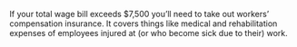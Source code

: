 If your total wage bill exceeds $7,500 you’ll need to take out workers’ compensation insurance. It covers things like medical and rehabilitation expenses of employees injured at (or who become sick due to their) work.